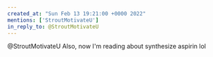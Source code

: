 ```yaml
---
created_at: "Sun Feb 13 19:21:00 +0000 2022"
mentions: ['StroutMotivateU']
in_reply_to: @StroutMotivateU
---
```


@StroutMotivateU Also, now I'm reading about synthesize aspirin lol